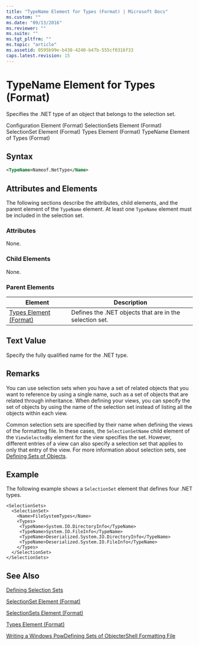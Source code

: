 ```yaml
---
title: "TypeName Element for Types (Format) | Microsoft Docs"
ms.custom: ""
ms.date: "09/13/2016"
ms.reviewer: ""
ms.suite: ""
ms.tgt_pltfrm: ""
ms.topic: "article"
ms.assetid: 0595b99e-b438-4240-b47b-555cf0316f33
caps.latest.revision: 15
---
```

# TypeName Element for Types (Format)

Specifies the .NET type of an object that belongs to the selection set.

Configuration Element (Format)
SelectionSets Element (Format)
SelectionSet Element (Format)
Types Element (Format)
TypeName Element of Types (Format)

## Syntax

```xml
<TypeName>Nameof.NetType</Name>
```

## Attributes and Elements

The following sections describe the attributes, child elements, and the parent element of the `TypeName` element. At least one `TypeName` element must be included in the selection set.

### Attributes

None.

### Child Elements

None.

### Parent Elements

|Element|Description|
|-------------|-----------------|
|[Types Element (Format)](./types-element-for-selectionset-format.md)|Defines the .NET objects that are in the selection set.|

## Text Value

Specify the fully qualified name for the .NET type.

## Remarks

You can use selection sets when you have a set of related objects that you want to reference by using a single name, such as a set of objects that are related through inheritance. When defining your views, you can specify the set of objects by using the name of the selection set instead of listing all the objects within each view.

Common selection sets are specified by their name when defining the views of the formatting file. In these cases, the `SelectionSetName` child element of the `ViewSelectedBy` element for the view specifies the set. However, different entries of a view can also specify a selection set that applies to only that entry of the view. For more information about selection sets, see [Defining Sets of Objects](./defining-selection-sets.md).

## Example

The following example shows a `SelectionSet` element that defines four .NET types.

```
<SelectionSets>
  <SelectionSet>
    <Name>FileSystemTypes</Name>
    <Types>
     <TypeName>System.IO.DirectoryInfo</TypeName>
     <TypeName>System.IO.FileInfo</TypeName>
     <TypeName>Deserialized.System.IO.DirectoryInfo</TypeName>
     <TypeName>Deserialized.System.IO.FileInfo</TypeName>
    </Types>
  </SelectionSet>
</SelectionSets>
```

## See Also

[Defining Selection Sets](./defining-selection-sets.md)

[SelectionSet Element (Format)](./selectionset-element-format.md)

[SelectionSets Element (Format)](./selectionsets-element-format.md)

[Types Element (Format)](./types-element-for-selectionset-format.md)

[Writing a Windows PowDefining Sets of ObjecterShell Formatting File](./writing-a-powershell-formatting-file.md)
